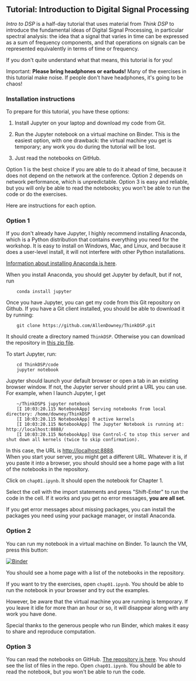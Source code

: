 ## Tutorial: Introduction to Digital Signal Processing

_Intro to DSP_ is a half-day tutorial that uses material from _Think DSP_ to
introduce the fundamental ideas of Digital Signal Processing, in particular
spectral analysis: the idea that a signal that varies in time can be expressed
as a sum of frequency components, and that operations on signals can be
represented equivalently in terms of time or frequency.

If you don't quite understand what that means, this tutorial is for you!

Important: **Please bring headphones or earbuds!**  Many of the exercises in this tutorial
make noise.  If people don't have headphones, it's going to be chaos!

### Installation instructions

To prepare for this tutorial, you have these options:

1) Install Jupyter on your laptop and download my code from Git.

2) Run the Jupyter notebook on a virtual machine on Binder.
This is the easiest option, with one drawback: the virtual machine you get is temporary;
any work you do during the tutorial will be lost.

3) Just read the notebooks on GitHub.

Option 1 is the best choice if you are able to do it ahead of time, because it does not depend on the network at the conference.  Option 2 depends on network performance, which is unpredictable.  Option 3 is easy and reliable,
but you will only be able to read the notebooks; you won't be able to run the code or do the exercises.

Here are instructions for each option.

### Option 1

If you don't already have Jupyter, I highly recommend installing Anaconda, which is a Python distribution that contains everything you need for the workshop.  It is easy to install on Windows, Mac, and Linux, and because it does a
user-level install, it will not interfere with other Python installations.

[Information about installing Anaconda is here](http://docs.continuum.io/anaconda/install.html).

When you install Anaconda, you should get Jupyter by default, but if not, run

```
    conda install jupyter
```

Once you have Jupyter, you can get my code from  this Git repository on Github.  If you have a Git client installed, you should be able to download it by running:

```
    git clone https://github.com/AllenDowney/ThinkDSP.git
```

It should create a directory named `ThinkDSP`.
Otherwise you can download the repository in [this zip file](https://github.com/AllenDowney/ThinkDSP/archive/master.zip).

To start Jupyter, run:

```
    cd ThinkDSP/code
    jupyter notebook
```

Jupyter should launch your default browser or open a tab in an existing browser window.
If not, the Jupyter server should print a URL you can use.  For example, when I launch Jupyter, I get

```
    ~/ThinkDSP$ jupyter notebook
    [I 10:03:20.115 NotebookApp] Serving notebooks from local directory: /home/downey/ThinkDSP
    [I 10:03:20.115 NotebookApp] 0 active kernels
    [I 10:03:20.115 NotebookApp] The Jupyter Notebook is running at: http://localhost:8888/
    [I 10:03:20.115 NotebookApp] Use Control-C to stop this server and shut down all kernels (twice to skip confirmation).
```

In this case, the URL is [http://localhost:8888](http://localhost:8888).  
When you start your server, you might get a different URL.
Whatever it is, if you paste it into a browser, you should should see a home page with a list of the
notebooks in the repository.

Click on `chap01.ipynb`.  It should open the notebook for Chapter 1.

Select the cell with the import statements and press "Shift-Enter" to run the code in the cell.
If it works and you get no error messages, **you are all set**.  

If you get error messages about missing packages, you can install the packages you need using your
package manager, or install Anaconda.


### Option 2

You can run my notebook in a virtual machine on Binder. To launch the VM, press this button:

 [![Binder](http://mybinder.org/badge.svg)](http://mybinder.org:/repo/allendowney/thinkdsp)

You should see a home page with a list of the notebooks in the repository.

If you want to try the exercises, open `chap01.ipynb`. You should be able to run the notebook in your browser 
and try out the examples.  

However, be aware that the virtual machine you are running is temporary.
If you leave it idle for more than an hour or so, it will disappear along with any work you have done.

Special thanks to the generous people who run Binder, which makes it easy to share and reproduce computation.

### Option 3

You can read the notebooks on GitHub.  [The repository is here](https://github.com/AllenDowney/ThinkDSP/tree/master/code).
You should see the list of files in the repo.   Open `chap01.ipynb`.  You should be able to read the notebook, but you won't be able to run the code.
